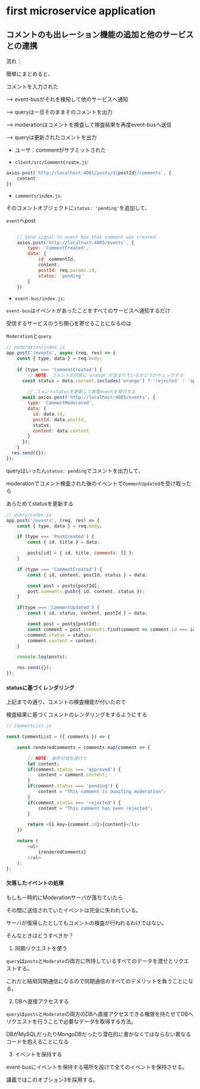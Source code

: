 # first microservice application

## コメントのも出レーション機能の追加と他のサービスとの連携

流れ：

簡単にまとめると、

コメントを入力された 

--> event-busがそれを検知して他のサービスへ通知

--> queryは一旦そのままそのコメントを出力

--> moderationはコメントを検査して検査結果を再度event-busへ送信

--> queryは更新されたコメントを出力

- ユーザ：commentがサブミットされた

- `client/src/CommentCreate.js`: 

```JavaScript
axios.post(`http://localhost:4001/posts/${postId}/comments`, {
    content
})
```

- `comments/index.js`: 

そのコメントオブジェクトに`status: 'pending'`を追加して、

`event`へpost

```JavaScript

    // Send signal to event bus that comment was created.
    axios.post('http://localhost:4005/events', {
        type: 'CommentCreated',
        data: {
            id: commentId,
            content,
            postId: req.params.id,
            status: 'pending'
        }
    })
```

- `event-bus/index.js`:

`event-bus`はイベントがあったことをすべてのサービスへ通知するだけ

受信するサービスのうち関心を寄せることになるのは

`Moderation`と`query`

```JavaScript
// moderation/index.js
app.post('/events', async (req, res) => {
    const { type, data } = req.body;
  
    if (type === 'CommentCreated') {
        // NOTE: コメントの内容に`orange`が含まれているかどうかチェックする
      const status = data.content.includes('orange') ? 'rejected' : 'approved';
  
        // コメントstatusを更新して再度eventを発行する
      await axios.post('http://localhost:4005/events', {
        type: 'CommentModerated',
        data: {
          id: data.id,
          postId: data.postId,
          status,
          content: data.content
        }
      });
    }
  res.send({});
});
```

queryはいったん`status: pending`でコメントを出力して、

moderationでコメント検査された後のイベントで`CommentUpdated`を受け取ったら

あらためてstatusを更新する

```JavaScript
// query/index.js
app.post('/events', (req, res) => {
    const { type, data } = req.body;

    if (type === 'PostCreated') {
        const { id, title } = data;

        posts[id] = { id, title, comments: [] };
    }

    if (type === 'CommentCreated') {
        const { id, content, postId, status } = data;

        const post = posts[postId];
        post.comments.push({ id, content, status });
    }

    if(type === 'CommentUpdated') {
        const { id, status, content, postId } = data;

        const post = posts[postId];
        const comment = post.comments.find(comment => comment.id === id);
        comment.status = status;
        comment.content = content;
    }

    console.log(posts);

    res.send({});
});
```


#### statusに基づくレンダリング

上記までの通り、コメントの検査機能が付いたので

検査結果に基づくコメントのレンダリングをするようにする

```JavaScript
// CommentList.js

const CommentList = ({ comments }) => {

    const renderedComments = comments.map(comment => {

        // NOTE: 条件分岐を設けた
        let content;
        if(comment.status === 'approved') {
            content = comment.content;
        }
        if(comment.status === 'pending') {
            content = "This comment is awaiting moderation";
        }
        if(comment.status === 'rejected') {
            content = "This comment has been rejected";
        }

        return <li key={comment.id}>{content}</li>
    })

    return (
        <ul>
            {renderedComments}
        </ul>
    );
};

```

#### 欠落したイベントの処理

もしも一時的にModerationサーバが落ちていたら

その間に送信されていたイベントは完全に失われている。

サーバが復帰したとしてもコメントの検査が行われるわけではない。

そんなときはどうすべきか？

1. 同期リクエストを使う

`query`は`posts`と`Moderate`の両方に所持しているすべてのデータを渡せとリクエストする。

これだと結局同期通信になるので同期通信のすべてのデメリットを負うことになる。

2. DBへ直接アクセスする

`query`は`posts`と`Moderate`の両方のDBへ直接アクセスできる権限を持たせてDBへリクエストを行うことで必要なデータを取得する方法。

DBがMySQLだったりMongoDBだったり潜在的に書かなくてはならない異なるコードを抱えることになる

3. イベントを保持する

event-busにイベントを保持する場所を設けて全てのイベントを保持させる。

講義ではこのオプション3を採用する。

